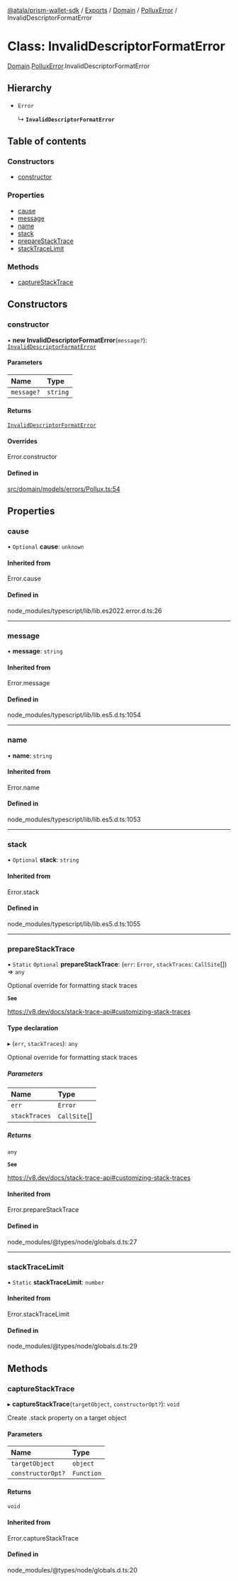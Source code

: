 [@atala/prism-wallet-sdk](../README.md) / [Exports](../modules.md) / [Domain](../modules/Domain.md) / [PolluxError](../modules/Domain.PolluxError.md) / InvalidDescriptorFormatError

# Class: InvalidDescriptorFormatError

[Domain](../modules/Domain.md).[PolluxError](../modules/Domain.PolluxError.md).InvalidDescriptorFormatError

## Hierarchy

- `Error`

  ↳ **`InvalidDescriptorFormatError`**

## Table of contents

### Constructors

- [constructor](Domain.PolluxError.InvalidDescriptorFormatError.md#constructor)

### Properties

- [cause](Domain.PolluxError.InvalidDescriptorFormatError.md#cause)
- [message](Domain.PolluxError.InvalidDescriptorFormatError.md#message)
- [name](Domain.PolluxError.InvalidDescriptorFormatError.md#name)
- [stack](Domain.PolluxError.InvalidDescriptorFormatError.md#stack)
- [prepareStackTrace](Domain.PolluxError.InvalidDescriptorFormatError.md#preparestacktrace)
- [stackTraceLimit](Domain.PolluxError.InvalidDescriptorFormatError.md#stacktracelimit)

### Methods

- [captureStackTrace](Domain.PolluxError.InvalidDescriptorFormatError.md#capturestacktrace)

## Constructors

### constructor

• **new InvalidDescriptorFormatError**(`message?`): [`InvalidDescriptorFormatError`](Domain.PolluxError.InvalidDescriptorFormatError.md)

#### Parameters

| Name | Type |
| :------ | :------ |
| `message?` | `string` |

#### Returns

[`InvalidDescriptorFormatError`](Domain.PolluxError.InvalidDescriptorFormatError.md)

#### Overrides

Error.constructor

#### Defined in

[src/domain/models/errors/Pollux.ts:54](https://github.com/input-output-hk/atala-prism-wallet-sdk-ts/blob/a3fc2aa/src/domain/models/errors/Pollux.ts#L54)

## Properties

### cause

• `Optional` **cause**: `unknown`

#### Inherited from

Error.cause

#### Defined in

node_modules/typescript/lib/lib.es2022.error.d.ts:26

___

### message

• **message**: `string`

#### Inherited from

Error.message

#### Defined in

node_modules/typescript/lib/lib.es5.d.ts:1054

___

### name

• **name**: `string`

#### Inherited from

Error.name

#### Defined in

node_modules/typescript/lib/lib.es5.d.ts:1053

___

### stack

• `Optional` **stack**: `string`

#### Inherited from

Error.stack

#### Defined in

node_modules/typescript/lib/lib.es5.d.ts:1055

___

### prepareStackTrace

▪ `Static` `Optional` **prepareStackTrace**: (`err`: `Error`, `stackTraces`: `CallSite`[]) => `any`

Optional override for formatting stack traces

**`See`**

https://v8.dev/docs/stack-trace-api#customizing-stack-traces

#### Type declaration

▸ (`err`, `stackTraces`): `any`

Optional override for formatting stack traces

##### Parameters

| Name | Type |
| :------ | :------ |
| `err` | `Error` |
| `stackTraces` | `CallSite`[] |

##### Returns

`any`

**`See`**

https://v8.dev/docs/stack-trace-api#customizing-stack-traces

#### Inherited from

Error.prepareStackTrace

#### Defined in

node_modules/@types/node/globals.d.ts:27

___

### stackTraceLimit

▪ `Static` **stackTraceLimit**: `number`

#### Inherited from

Error.stackTraceLimit

#### Defined in

node_modules/@types/node/globals.d.ts:29

## Methods

### captureStackTrace

▸ **captureStackTrace**(`targetObject`, `constructorOpt?`): `void`

Create .stack property on a target object

#### Parameters

| Name | Type |
| :------ | :------ |
| `targetObject` | `object` |
| `constructorOpt?` | `Function` |

#### Returns

`void`

#### Inherited from

Error.captureStackTrace

#### Defined in

node_modules/@types/node/globals.d.ts:20
